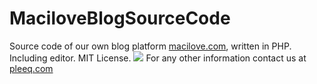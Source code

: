 # MaciloveBlogSourceCode

Source code of our own blog platform <a href="http://macilove.com" target="_blank">macilove.com</a>, written in PHP. Including editor. MIT License.
<img src="http://pleeq.com/github/1.jpg">
For any other information contact us at <a href="http://pleeq.com" target="_blank">pleeq.com</a>
